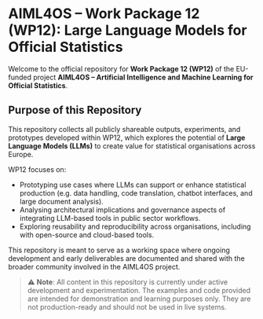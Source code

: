 # AIML4OS – Work Package 12 (WP12): Large Language Models for Official Statistics

Welcome to the official repository for **Work Package 12 (WP12)** of the EU-funded project **AIML4OS – Artificial Intelligence and Machine Learning for Official Statistics**.

## Purpose of this Repository

This repository collects all publicly shareable outputs, experiments, and prototypes developed within WP12, which explores the potential of **Large Language Models (LLMs)** to create value for statistical organisations across Europe.

WP12 focuses on:
- Prototyping use cases where LLMs can support or enhance statistical production (e.g. data handling, code translation, chatbot interfaces, and large document analysis).
- Analysing architectural implications and governance aspects of integrating LLM-based tools in public sector workflows.
- Exploring reusability and reproducibility across organisations, including with open-source and cloud-based tools.

This repository is meant to serve as a working space where ongoing development and early deliverables are documented and shared with the broader community involved in the AIML4OS project.

> ⚠️ **Note**: All content in this repository is currently under active development and experimentation. The examples and code provided are intended for demonstration and learning purposes only. They are not production-ready and should not be used in live systems.

